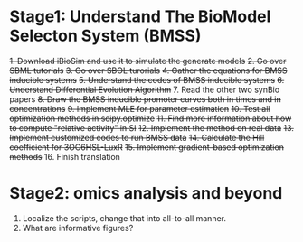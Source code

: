 # Stage1: Understand The BioModel Selecton System (BMSS)

~~1. Download iBioSim and use it to simulate the generate models~~
~~2. Go over SBML tutorials~~
~~3. Go over SBOL turorials~~
~~4. Gather the equations for BMSS inducible systems~~
~~5. Understand the codes of BMSS inducible systems~~
~~6. Understand Differential Evolution Algorithm~~
7. Read the other two synBio papers
~~8. Draw the BMSS inducible promoter curves both in times and in concentrations~~
~~9. Implement MLE for parameter estimation~~
~~10. Test all optimization methods in scipy.optimize~~
~~11. Find more information about how to compute "relative activity" in SI~~
~~12. Implement the method on real data~~
~~13. Implement customized codes to run BMSS data~~
~~14. Calculate the Hill coefficient for 3OC6HSL-LuxR~~
~~15. Implement gradient-based optimization methods~~
16. Finish translation

# Stage2: omics analysis and beyond

1. Localize the scripts, change that into all-to-all manner.
2. What are informative figures?
